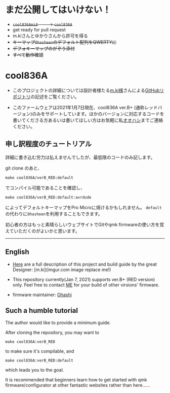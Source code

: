 # まだ公開してはいけない！
- ~~`cool836Ami4` ---->  `cool836A`~~
- get ready for pull request
- m.kiさんとゆかりさんから許可を得る
- ~~キーマップ`Ohasheen`のデフォルト配列をQWERTYに~~
- ~~デフォキーマップのがぞう添付~~
- ~~すべて動作確認~~


# cool836A

- このプロジェクトの詳細については設計者様たる[m.ki様](https://twitter.com/0002ozlet)さんによる[GitHubリポジトリ](https://github.com/telzo2000/cool836A)の記述をご覧ください。

- このファームウェアは2021年1月7日現在、cool836A ver.B+ (通称レッドバージョン)のみをサポートしています。ほかのバージョンに対応するコードを書いてくださる方あるいは書いてほしい方はお気軽に私[オオハシ](https://twitter.com/oha_oha_Ohashi)までご連絡ください。


## 申し訳程度のチュートリアル
詳細に書き込む労力は払えませんでしたが、最低限のコードのみ記します。

git clone のあと、

``` make cool836A/verB_RED:default ```

でコンパイル可能であることを確認し、

``` make cool836A/verB_RED:default:avrdude ```

によってデフォルトキーマップをPro Microに焼けるかもしれません。
`default`の代わりに`Ohasheen`を利用することもできます。

初心者の方はもっと素晴らしいウェブサイトでGitやqmk firmwareの使い方を覚えていただくのがよいかと思います。



-----------------
## English
- [Here](https://github.com/telzo2000/cool836A) are a full description of this project and build guide by the great Designer: [m.ki](imgur.com image replace me!)

- This repository currently(Jan 7, 2021) supports ver.B+ (RED version) only. Feel free to contact [ME](https://github.com/ketcha-k) for your build of other virsions' firmware.

- firmware maintainer: [Ohashi](https://github.com/ketcha-k)

## Such a humble tutorial
The author would like to provide a minimum guide.

After cloning the repository, you may want to 

``` make cool836A:verB_RED ```

to make sure it's compilable, and 

``` make cool836A:verB_RED:default ```

which leads you to the goal.

It is recommended that beginners learn how to get started with qmk firmware/configurator at other fantastic websites rather than here......


